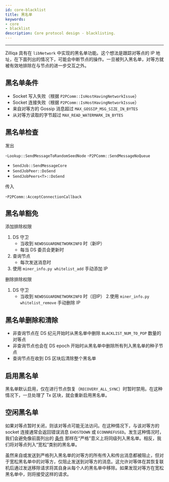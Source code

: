 ```yaml
---
id: core-blacklist
title: 黑名单
keywords: 
- core
- blacklist
description: Core protocol design - blacklisting.
---
```


---
Zilliqa 具有在 `libNetwork` 中实现的黑名单功能。这个想法是跟踪对等点的 IP 地址，在下面列出的情况下，可能会中断节点的操作。一旦被列入黑名单，对等方就被有效地排除在与节点的进一步交互之外。

## 黑名单条件

- Socket 写入失败（根据 `P2PComm::IsHostHavingNetworkIssue`）
- Socket 连接失败（根据 `P2PComm::IsHostHavingNetworkIssue`）
- 来自对等方的 Gossip 消息超过 `MAX_GOSSIP_MSG_SIZE_IN_BYTES`
- 从对等方读取的字节超过 `MAX_READ_WATERMARK_IN_BYTES`

## 黑名单检查

发出

-`Lookup::SendMessageToRandomSeedNode`
-`P2PComm::SendMessageNoQueue`
- `SendJob::SendMessageCore`
- `SendJobPeer::DoSend`
- `SendJobPeers<T>::DoSend`

传入

-`P2PComm::AcceptConnectionCallback`

## 黑名单豁免

添加排除权限

1. DS 守卫
   - 当收到 `NEWDSGUARDNETWORKINFO` 时（新IP）
   - 每当 DS 委员会更新时
2. 查询节点
   - 每次发送消息时
3. 使用 `miner_info.py whitelist_add` 手动添加 IP

删除排除权限

1. DS 守卫
   - 当收到 `NEWDSGUARDNETWORKINFO` 时（旧IP）
2.使用 `miner_info.py whitelist_remove` 手动删除 IP

## 黑名单删除和清除

- 非查询节点在 DS 纪元开始时从黑名单中删除 `BLACKLIST_NUM_TO_POP` 数量的对等点
- 非查询节点也会在 DS epoch 开始时从黑名单中删除所有列入黑名单的种子节点
- 查询节点在收到 DS 区块后清除整个黑名单

## 启用黑名单

黑名单默认启用，仅在进行节点恢复（`RECOVERY_ALL_SYNC`）时暂时禁用。在这种情况下，一旦处理了 Tx 区块，就会重新启用黑名单。

## 空闲黑名单

如果对等点暂时关闭，则该对等点可能无法访问。在这种情况下，与该对等方的 socket 连接通常会返回错误消息 `EHOSTDOWN` 或 `ECONNREFUSED`。发生这种情况时，我们会避免像前面列出的 [条件](#黑名单条件) 那样在“严格”意义上将同级列入黑名单。相反，我们将对等点列入“宽松”类别的黑名单。

虽然来自或发送到严格列入黑名单的对等方的所有传入和传出消息都被阻止，但对于宽松黑名单中的对等方，仅阻止发送到对等方的消息。这允许对等体在其恢复联机后通过发送移除请求将其自身从每个人的黑名单中移除。如果发现对等方在宽松黑名单中，则将接受这样的请求。